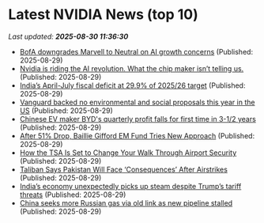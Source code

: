 # Latest NVIDIA News (top 10)
_Last updated: **2025-08-30 11:36:30**_

- [BofA downgrades Marvell to Neutral on AI growth concerns](https://finance.yahoo.com/news/bofa-downgrades-marvell-neutral-ai-113547475.html) (Published: 2025-08-29)
- [Nvidia is riding the AI revolution. What the chip maker isn’t telling us.](https://www.livemint.com/companies/nvidia-is-riding-the-ai-revolution-what-the-chip-maker-isn-t-telling-us-11756462141855.html) (Published: 2025-08-29)
- [India’s April-July fiscal deficit at 29.9% of 2025/26 target](https://biztoc.com/x/ab0a59cf44d7a690) (Published: 2025-08-29)
- [Vanguard backed no environmental and social proposals this year in the US](https://biztoc.com/x/1d95c6db8e8c3faf) (Published: 2025-08-29)
- [Chinese EV maker BYD's quarterly profit falls for first time in 3-1/2 years](https://biztoc.com/x/a78c37f89706b687) (Published: 2025-08-29)
- [After 51% Drop, Baillie Gifford EM Fund Tries New Approach](https://biztoc.com/x/1d1dc2d08f587403) (Published: 2025-08-29)
- [How the TSA Is Set to Change Your Walk Through Airport Security](https://biztoc.com/x/a0556957137242f8) (Published: 2025-08-29)
- [Taliban Says Pakistan Will Face ‘Consequences’ After Airstrikes](https://biztoc.com/x/0e6bb988677961a4) (Published: 2025-08-29)
- [India’s economy unexpectedly picks up steam despite Trump’s tariff threats](https://biztoc.com/x/7da620cbd65aca23) (Published: 2025-08-29)
- [China seeks more Russian gas via old link as new pipeline stalled](https://biztoc.com/x/9d57976c5e7a195c) (Published: 2025-08-29)
